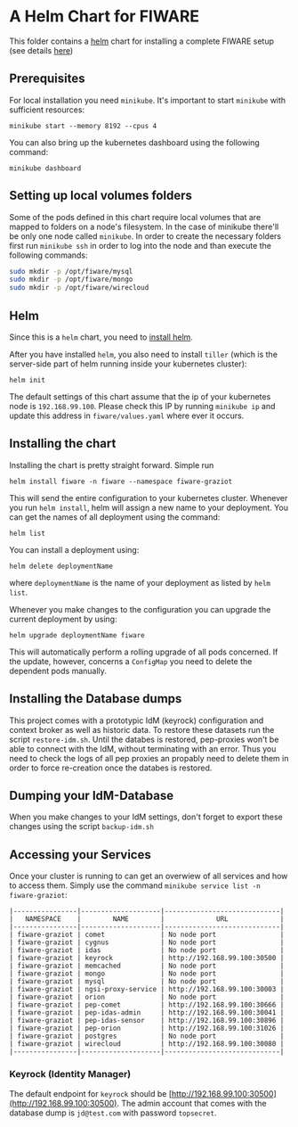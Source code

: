 # A Helm Chart for FIWARE

This folder contains a [helm](https://helm.sh/) chart for installing a complete FIWARE setup (see details [here](CHART.md))

## Prerequisites

For local installation you need `minikube`. It's important to start `minikube` with sufficient resources:

`minikube start --memory 8192 --cpus 4`

You can also bring up the kubernetes dashboard using the following command:

`minikube dashboard`

## Setting up local volumes folders

Some of the pods defined in this chart require local volumes that are mapped to folders on a node's filesystem. In the case of minikube there'll be only one node called `minikube`. In order to create the necessary folders first run `minikube ssh` in order to log into the node and than execute the following commands:

```bash
sudo mkdir -p /opt/fiware/mysql
sudo mkdir -p /opt/fiware/mongo
sudo mkdir -p /opt/fiware/wirecloud
```

## Helm

Since this is a `helm` chart, you need to [install helm](https://docs.helm.sh/using_helm/#installing-helm).

After you have installed `helm`, you also need to install `tiller` (which is the server-side part of helm running inside your kubernetes cluster):

`helm init`

The default settings of this chart assume that the ip of your kubernetes node is `192.168.99.100`. Please check this IP by running `minikube ip` and update this address in `fiware/values.yaml` where ever it occurs.

## Installing the chart

Installing the chart is pretty straight forward. Simple run

`helm install fiware -n fiware --namespace fiware-graziot`

This will send the entire configuration to your kubernetes cluster. Whenever you run `helm install`, helm will assign a new name to your deployment. You can get the names of all deployment using the command:

`helm list`

You can install a deployment using:

`helm delete deploymentName`

where `deploymentName` is the name of your deployment as listed by `helm list`.

Whenever you make changes to the configuration you can upgrade the current deployment by using:

`helm upgrade deploymentName fiware`

This will automatically perform a rolling upgrade of all pods concerned. If the update, however, concerns a `ConfigMap` you need to delete the dependent pods manually.

## Installing the Database dumps

This project comes with a prototypic IdM (keyrock) configuration and context broker as well as historic data. To restore these datasets run the script `restore-idm.sh`. Until the databes is restored, pep-proxies won't be able to connect with the IdM, without terminating with an error. Thus you need to check the logs of all pep proxies an propably need to delete them in order to force re-creation once the databes is restored.

## Dumping your IdM-Database

When you make changes to your IdM settings, don't forget to export these changes using the script `backup-idm.sh`

## Accessing your Services

Once your cluster is running to can get an overwiew of all services and how to access them. Simply use the command `minikube service list -n fiware-graziot`:

```
|----------------|--------------------|-----------------------------|
|   NAMESPACE    |        NAME        |             URL             |
|----------------|--------------------|-----------------------------|
| fiware-graziot | comet              | No node port                |
| fiware-graziot | cygnus             | No node port                |
| fiware-graziot | idas               | No node port                |
| fiware-graziot | keyrock            | http://192.168.99.100:30500 |
| fiware-graziot | memcached          | No node port                |
| fiware-graziot | mongo              | No node port                |
| fiware-graziot | mysql              | No node port                |
| fiware-graziot | ngsi-proxy-service | http://192.168.99.100:30003 |
| fiware-graziot | orion              | No node port                |
| fiware-graziot | pep-comet          | http://192.168.99.100:30666 |
| fiware-graziot | pep-idas-admin     | http://192.168.99.100:30041 |
| fiware-graziot | pep-idas-sensor    | http://192.168.99.100:30896 |
| fiware-graziot | pep-orion          | http://192.168.99.100:31026 |
| fiware-graziot | postgres           | No node port                |
| fiware-graziot | wirecloud          | http://192.168.99.100:30080 |
|----------------|--------------------|-----------------------------|
```

### Keyrock (Identity Manager)

The default endpoint for `keyrock` should be [http://192.168.99.100:30500](http://192.168.99.100:30500). The admin account that comes with the database dump is `jd@test.com` with password  `topsecret`.

